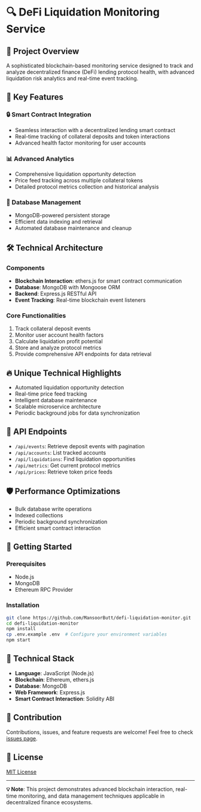 # 🔍 DeFi Liquidation Monitoring Service

## 🚀 Project Overview

A sophisticated blockchain-based monitoring service designed to track and analyze decentralized finance (DeFi) lending protocol health, with advanced liquidation risk analytics and real-time event tracking.

## 🌟 Key Features

### 🔒 Smart Contract Integration

- Seamless interaction with a decentralized lending smart contract
- Real-time tracking of collateral deposits and token interactions
- Advanced health factor monitoring for user accounts

### 📊 Advanced Analytics

- Comprehensive liquidation opportunity detection
- Price feed tracking across multiple collateral tokens
- Detailed protocol metrics collection and historical analysis

### 💾 Database Management

- MongoDB-powered persistent storage
- Efficient data indexing and retrieval
- Automated database maintenance and cleanup

## 🛠 Technical Architecture

### Components

- **Blockchain Interaction**: ethers.js for smart contract communication
- **Database**: MongoDB with Mongoose ORM
- **Backend**: Express.js RESTful API
- **Event Tracking**: Real-time blockchain event listeners

### Core Functionalities

1. Track collateral deposit events
2. Monitor user account health factors
3. Calculate liquidation profit potential
4. Store and analyze protocol metrics
5. Provide comprehensive API endpoints for data retrieval

## 🔥 Unique Technical Highlights

- Automated liquidation opportunity detection
- Real-time price feed tracking
- Intelligent database maintenance
- Scalable microservice architecture
- Periodic background jobs for data synchronization

## 📡 API Endpoints

- `/api/events`: Retrieve deposit events with pagination
- `/api/accounts`: List tracked accounts
- `/api/liquidations`: Find liquidation opportunities
- `/api/metrics`: Get current protocol metrics
- `/api/prices`: Retrieve token price feeds

## 🛡 Performance Optimizations

- Bulk database write operations
- Indexed collections
- Periodic background synchronization
- Efficient smart contract interaction

## 🚀 Getting Started

### Prerequisites

- Node.js
- MongoDB
- Ethereum RPC Provider

### Installation

```bash
git clone https://github.com/MansoorButt/defi-liquidation-monitor.git
cd defi-liquidation-monitor
npm install
cp .env.example .env  # Configure your environment variables
npm start
```

## 🔬 Technical Stack

- **Language**: JavaScript (Node.js)
- **Blockchain**: Ethereum, ethers.js
- **Database**: MongoDB
- **Web Framework**: Express.js
- **Smart Contract Interaction**: Solidity ABI

## 🤝 Contribution

Contributions, issues, and feature requests are welcome!
Feel free to check [issues page](https://github.com/yourusername/defi-liquidation-monitor/issues).

## 📝 License

[MIT License](LICENSE)

---

**💡 Note**: This project demonstrates advanced blockchain interaction, real-time monitoring, and data management techniques applicable in decentralized finance ecosystems.
